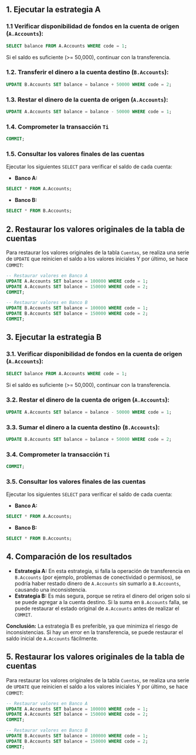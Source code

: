 ## 1. Ejecutar la estrategia A
### 1.1 Verificar disponibilidad de fondos en la cuenta de origen (`A.Accounts`):

```sql
SELECT balance FROM A.Accounts WHERE code = 1;
```

Si el saldo es suficiente (>= 50,000), continuar con la transferencia.
### 1.2. Transferir el dinero a la cuenta destino (`B.Accounts`):

```sql
UPDATE B.Accounts SET balance = balance + 50000 WHERE code = 2;
```

### 1.3. Restar el dinero de la cuenta de origen (`A.Accounts`):

```sql
UPDATE A.Accounts SET balance = balance - 50000 WHERE code = 1;
```

### 1.4. Comprometer la transacción `Ti`

```sql
COMMIT;
```

### 1.5. Consultar los valores finales de las cuentas

Ejecutar los siguientes `SELECT` para verificar el saldo de cada cuenta:
- **Banco A:**
```sql
SELECT * FROM A.Accounts;
```
- **Banco B:**
```sql
SELECT * FROM B.Accounts;
```

## 2. Restaurar los valores originales de la tabla de cuentas

Para restaurar los valores originales de la tabla `Cuentas`, se realiza una serie de `UPDATE` que reinicien el saldo a los valores iniciales Y por último, se hace `COMMIT`:

```sql
-- Restaurar valores en Banco A
UPDATE A.Accounts SET balance = 100000 WHERE code = 1;
UPDATE A.Accounts SET balance = 150000 WHERE code = 2;
COMMIT;

-- Restaurar valores en Banco B
UPDATE B.Accounts SET balance = 100000 WHERE code = 1;
UPDATE B.Accounts SET balance = 150000 WHERE code = 2;
COMMIT;
```

## 3. Ejecutar la estrategia B
### 3.1. Verificar disponibilidad de fondos en la cuenta de origen (`A.Accounts`):

```sql
SELECT balance FROM A.Accounts WHERE code = 1;
```

Si el saldo es suficiente (>= 50,000), continuar con la transferencia.
### 3.2. Restar el dinero de la cuenta de origen (`A.Accounts`):

```sql
UPDATE A.Accounts SET balance = balance - 50000 WHERE code = 1;
```

### 3.3. Sumar el dinero a la cuenta destino (`B.Accounts`):

```sql
UPDATE B.Accounts SET balance = balance + 50000 WHERE code = 2;
```

### 3.4. Comprometer la transacción `Ti`

```sql
COMMIT;
```

### 3.5. Consultar los valores finales de las cuentas

Ejecutar los siguientes `SELECT` para verificar el saldo de cada cuenta:
- **Banco A:**
```sql
SELECT * FROM A.Accounts;
```
- **Banco B:**
```sql
SELECT * FROM B.Accounts;
```

## 4. Comparación de los resultados

- **Estrategia A:**
	En esta estrategia, si falla la operación de transferencia en `B.Accounts` (por ejemplo, problemas de conectividad o permisos), se podría haber restado dinero de `A.Accounts` sin sumarlo a `B.Accounts`, causando una inconsistencia.
- **Estrategia B:**
    Es más segura, porque se retira el dinero del origen solo si se puede agregar a la cuenta destino. Si la suma en `B.Accounts` falla, se puede restaurar el estado original de `A.Accounts` antes de realizar el `COMMIT`.

**Conclusión:** La estrategia B es preferible, ya que minimiza el riesgo de inconsistencias. Si hay un error en la transferencia, se puede restaurar el saldo inicial de `A.Accounts` fácilmente.
## 5. Restaurar los valores originales de la tabla de cuentas

Para restaurar los valores originales de la tabla `Cuentas`, se realiza una serie de `UPDATE` que reinicien el saldo a los valores iniciales Y por último, se hace `COMMIT`:

```sql
-- Restaurar valores en Banco A
UPDATE A.Accounts SET balance = 100000 WHERE code = 1;
UPDATE A.Accounts SET balance = 150000 WHERE code = 2;
COMMIT;

-- Restaurar valores en Banco B
UPDATE B.Accounts SET balance = 100000 WHERE code = 1;
UPDATE B.Accounts SET balance = 150000 WHERE code = 2;
COMMIT;
```